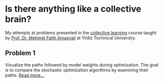 # Is there anything like a collective brain?
My attempts at problems presented in the [collective learning](https://sites.google.com/view/mfatihamasyali/kolektif-%C3%B6%C4%9Frenme) course taught by [Prof. Dr. Mehmet Fatih Amasyali](https://scholar.google.com.tr/citations?hl=en&user=qTUSAy0AAAAJ) at Yildiz Technical Univeristy.


## Problem 1
Visualize the paths followed by model weights during optimization. The goal is to compare the stochastic optimization algorithms by examining their paths. [Read more...](P1%20-%20Optimization/README.md)